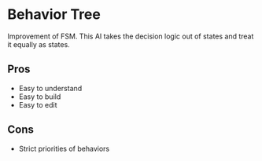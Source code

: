 # Behavior Tree
Improvement of FSM. This AI takes the decision logic out of states and treat it equally as states.

## Pros
* Easy to understand
* Easy to build
* Easy to edit

## Cons
* Strict priorities of behaviors
